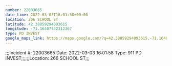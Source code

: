 ```yaml
---
number: 22003665
date_time: 2022-03-03T16:01:58+00:00
location: 266 SCHOOL ST
latitude: 42.38859294093615
longitude: -71.16407742312367
type: PD INVEST
google_maps_link: https://maps.google.com/?q=42.38859294093615,-71.16407742312367
---
```


;;;Incident #: 22003665  Date: 2022-03-03 16:01:58   Type: 911 PD INVEST;;;;;;Location: 266 SCHOOL ST;;;
